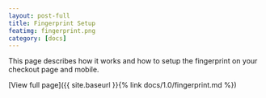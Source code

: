 ```yaml
---
layout: post-full
title: Fingerprint Setup
featimg: fingerprint.png
category: [docs]
---
```


This page describes how it works and how to setup the fingerprint on your checkout page and mobile.

[View full page]({{ site.baseurl }}{% link docs/1.0/fingerprint.md %})  